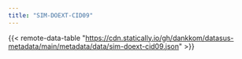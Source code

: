 ```yaml
---
title: "SIM-DOEXT-CID09"
---
```


{{< remote-data-table "https://cdn.statically.io/gh/dankkom/datasus-metadata/main/metadata/data/sim-doext-cid09.json" >}}
